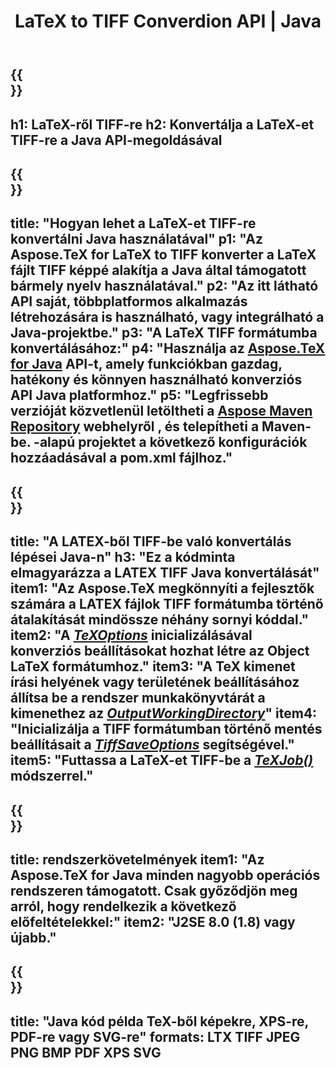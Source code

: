﻿---
translation: true
template: /_templates/_conversion-child-java.md
title: LaTeX to TIFF Converdion API | Java
description: LaTeX-TIFF konvertálási funkció. Integrálja ezt a helyszíni Java könyvtárat a projektjébe, vagy használjon többplatformos alkalmazásokat a LaTeX TIFF formátumba konvertálásához.
keywords: latex to tiff api java, latex2tiff integrál
url: /java/conversion/latex-to-tiff/
family: tex
platformtag: java
feature: conversion
informat: LATEX
outformat: TIFF
otherformats: BMP XPS PDF JPEG
---

{{<section banner>}}
---
h1: LaTeX-ről TIFF-re
h2: Konvertálja a LaTeX-et TIFF-re a Java API-megoldásával
---

{{<section overview>}}
---
title: "Hogyan lehet a LaTeX-et TIFF-re konvertálni Java használatával"
p1: "Az Aspose.TeX for LaTeX to TIFF konverter a LaTeX fájlt TIFF képpé alakítja a Java által támogatott bármely nyelv használatával."
p2: "Az itt látható API saját, többplatformos alkalmazás létrehozására is használható, vagy integrálható a Java-projektbe."
p3: "A LaTeX TIFF formátumba konvertálásához:"
p4: "Használja az [Aspose.TeX for Java](https://products.aspose.com/tex/java) API-t, amely funkciókban gazdag, hatékony és könnyen használható konverziós API Java platformhoz."
p5: "Legfrissebb verzióját közvetlenül letöltheti a [Aspose Maven Repository](https://repository.aspose.com/tex/) webhelyről , és telepítheti a Maven-be. -alapú projektet a következő konfigurációk hozzáadásával a pom.xml fájlhoz."
---

{{<section feature1>}}
---
title: "A LATEX-ből TIFF-be való konvertálás lépései Java-n"
h3: "Ez a kódminta elmagyarázza a LATEX TIFF Java konvertálását"
item1: "Az Aspose.TeX megkönnyíti a fejlesztők számára a LATEX fájlok TIFF formátumba történő átalakítását mindössze néhány sornyi kóddal."
item2: "A [*TeXOptions*](https://reference.aspose.com/tex/java/com.aspose.tex/TeXOptions) inicializálásával konverziós beállításokat hozhat létre az Object LaTeX formátumhoz."
item3: "A TeX kimenet írási helyének vagy területének beállításához állítsa be a rendszer munkakönyvtárát a kimenethez az [*OutputWorkingDirectory*](https://reference.aspose.com/tex/java/com.aspose.tex/TeXOptions#setOutputWorkingDirectory-com.aspose.tex.IOutputWorkingDirectory-)"
item4: "Inicializálja a TIFF formátumban történő mentés beállításait a [*TiffSaveOptions*](https://reference.aspose.com/tex/java/com.aspose.tex.rendering/TiffSaveOptions) segítségével."
item5: "Futtassa a LaTeX-et TIFF-be a [*TeXJob()*](https://reference.aspose.com/tex/java/com.aspose.tex/TeXJob) módszerrel."
---

{{<section feature2>}}
---
title: rendszerkövetelmények
item1: "Az Aspose.TeX for Java minden nagyobb operációs rendszeren támogatott. Csak győződjön meg arról, hogy rendelkezik a következő előfeltételekkel:"
item2: "J2SE 8.0 (1.8) vagy újabb."
---

{{<section widget>}}
---
title: "Java kód példa TeX-ből képekre, XPS-re, PDF-re vagy SVG-re"
formats: LTX TIFF JPEG PNG BMP PDF XPS SVG
---